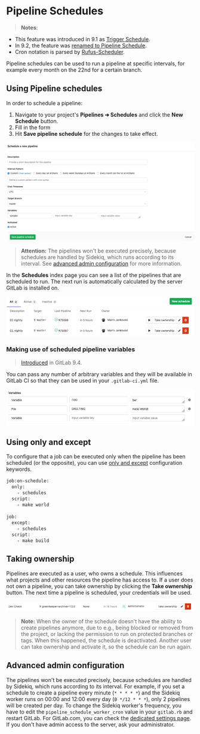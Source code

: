 # Pipeline Schedules

> **Notes**:
- This feature was introduced in 9.1 as [Trigger Schedule][ce-10533].
- In 9.2, the feature was [renamed to Pipeline Schedule][ce-10853].
- Cron notation is parsed by [Rufus-Scheduler](https://github.com/jmettraux/rufus-scheduler).

Pipeline schedules can be used to run a pipeline at specific intervals, for example every
month on the 22nd for a certain branch.

## Using Pipeline schedules

In order to schedule a pipeline:

1. Navigate to your project's **Pipelines ➔ Schedules** and click the
   **New Schedule** button.
1. Fill in the form
1. Hit **Save pipeline schedule** for the changes to take effect.

![New Schedule Form](img/pipeline_schedules_new_form.png)

>**Attention:**
The pipelines won't be executed precisely, because schedules are handled by
Sidekiq, which runs according to its interval.
See [advanced admin configuration](#advanced-admin-configuration) for more
information.

In the **Schedules** index page you can see a list of the pipelines that are
scheduled to run. The next run is automatically calculated by the server GitLab
is installed on.

![Schedules list](img/pipeline_schedules_list.png)

### Making use of scheduled pipeline variables

> [Introduced][ce-12328] in GitLab 9.4.

You can pass any number of arbitrary variables and they will be available in
GitLab CI so that they can be used in your `.gitlab-ci.yml` file.

![Scheduled pipeline variables](img/pipeline_schedule_variables.png)

## Using only and except

To configure that a job can be executed only when the pipeline has been
scheduled (or the opposite), you can use
[only and except](../../../ci/yaml/README.md#only-and-except-simplified) configuration keywords.

```
job:on-schedule:
  only:
    - schedules
  script:
    - make world

job:
  except:
    - schedules
  script:
    - make build
```

## Taking ownership

Pipelines are executed as a user, who owns a schedule. This influences what
projects and other resources the pipeline has access to. If a user does not own
a pipeline, you can take ownership by clicking the **Take ownership** button.
The next time a pipeline is scheduled, your credentials will be used.

![Schedules list](img/pipeline_schedules_ownership.png)

>**Note:**
When the owner of the schedule doesn't have the ability to create pipelines
anymore, due to e.g., being blocked or removed from the project, or lacking
the permission to run on protected branches or tags. When this happened, the
schedule is deactivated. Another user can take ownership and activate it, so
the schedule can be run again.

## Advanced admin configuration

The pipelines won't be executed precisely, because schedules are handled by
Sidekiq, which runs according to its interval. For example, if you set a
schedule to create a pipeline every minute (`* * * * *`) and the Sidekiq worker
runs on 00:00 and 12:00 every day (`0 */12 * * *`), only 2 pipelines will be
created per day. To change the Sidekiq worker's frequency, you have to edit the
`pipeline_schedule_worker_cron` value in your `gitlab.rb` and restart GitLab.
For GitLab.com, you can check the [dedicated settings page][settings]. If you
don't have admin access to the server, ask your administrator.

[ce-10533]: https://gitlab.com/gitlab-org/gitlab-ce/merge_requests/10533
[ce-10853]: https://gitlab.com/gitlab-org/gitlab-ce/merge_requests/10853
[ce-12328]: https://gitlab.com/gitlab-org/gitlab-ce/merge_requests/12328
[settings]: https://about.gitlab.com/gitlab-com/settings/#cron-jobs
